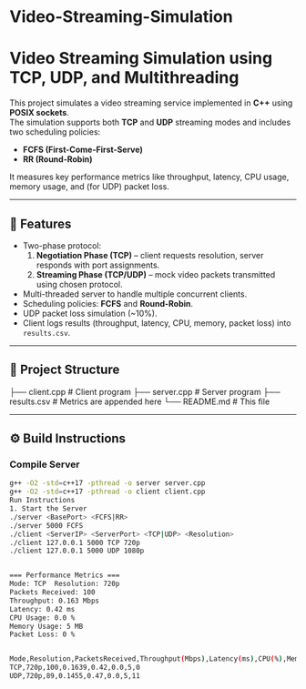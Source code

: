 # Video-Streaming-Simulation

# Video Streaming Simulation using TCP, UDP, and Multithreading

This project simulates a video streaming service implemented in **C++** using **POSIX sockets**.  
The simulation supports both **TCP** and **UDP** streaming modes and includes two scheduling policies:  
- **FCFS (First-Come-First-Serve)**  
- **RR (Round-Robin)**  

It measures key performance metrics like throughput, latency, CPU usage, memory usage, and (for UDP) packet loss.

---

## 📌 Features
- Two-phase protocol:
  1. **Negotiation Phase (TCP)** – client requests resolution, server responds with port assignments.
  2. **Streaming Phase (TCP/UDP)** – mock video packets transmitted using chosen protocol.
- Multi-threaded server to handle multiple concurrent clients.
- Scheduling policies: **FCFS** and **Round-Robin**.
- UDP packet loss simulation (~10%).
- Client logs results (throughput, latency, CPU, memory, packet loss) into `results.csv`.

---

## 📂 Project Structure
├── client.cpp # Client program
├── server.cpp # Server program
├── results.csv # Metrics are appended here
└── README.md # This file

---

## ⚙️ Build Instructions

### Compile Server
```bash
g++ -O2 -std=c++17 -pthread -o server server.cpp
g++ -O2 -std=c++17 -pthread -o client client.cpp
Run Instructions
1. Start the Server
./server <BasePort> <FCFS|RR>
./server 5000 FCFS
./client <ServerIP> <ServerPort> <TCP|UDP> <Resolution>
./client 127.0.0.1 5000 TCP 720p
./client 127.0.0.1 5000 UDP 1080p


=== Performance Metrics ===
Mode: TCP  Resolution: 720p
Packets Received: 100
Throughput: 0.163 Mbps
Latency: 0.42 ms
CPU Usage: 0.0 %
Memory Usage: 5 MB
Packet Loss: 0 %


Mode,Resolution,PacketsReceived,Throughput(Mbps),Latency(ms),CPU(%),Memory(MB),PacketLoss(%)
TCP,720p,100,0.1639,0.42,0.0,5,0
UDP,720p,89,0.1455,0.47,0.0,5,11

